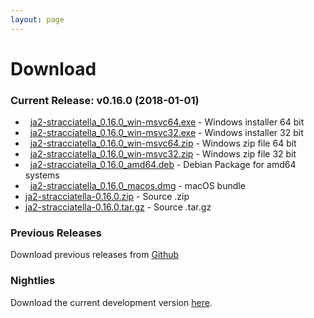 ```yaml
---
layout: page
---
```


# Download

### Current Release: v0.16.0 (2018-01-01)

- <span class="fa fa-lg fa-windows"></span>&nbsp; [ja2-stracciatella_0.16.0_win-msvc64.exe](https://github.com/ja2-stracciatella/ja2-stracciatella/releases/download/v0.16.0/ja2-stracciatella_0.16.0_win-msvc64.exe) - Windows installer 64 bit
- <span class="fa fa-lg fa-windows"></span>&nbsp; [ja2-stracciatella_0.16.0_win-msvc32.exe](https://github.com/ja2-stracciatella/ja2-stracciatella/releases/download/v0.16.0/ja2-stracciatella_0.16.0_win-msvc32.exe) - Windows installer 32 bit
- <span class="fa fa-lg fa-windows"></span>&nbsp; [ja2-stracciatella_0.16.0_win-msvc64.zip](https://github.com/ja2-stracciatella/ja2-stracciatella/releases/download/v0.16.0/ja2-stracciatella_0.16.0_win-msvc64.zip) - Windows zip file 64 bit
- <span class="fa fa-lg fa-windows"></span>&nbsp; [ja2-stracciatella_0.16.0_win-msvc32.zip](https://github.com/ja2-stracciatella/ja2-stracciatella/releases/download/v0.16.0/ja2-stracciatella_0.16.0_win-msvc32.zip) - Windows zip file 32 bit
- <span class="fa fa-lg fa-linux"></span>&nbsp; [ja2-stracciatella_0.16.0_amd64.deb](https://github.com/ja2-stracciatella/ja2-stracciatella/releases/download/v0.16.0/ja2-stracciatella_0.16.0_amd64.deb) - Debian Package for amd64 systems
- <span class="fa fa-lg fa-apple"></span>&nbsp; [ja2-stracciatella_0.16.0_macos.dmg](https://github.com/ja2-stracciatella/ja2-stracciatella/releases/download/v0.16.0/ja2-stracciatella_0.16.0_macos.dmg) - macOS bundle
- [ja2-stracciatella-0.16.0.zip](https://github.com/ja2-stracciatella/ja2-stracciatella/archive/v0.16.0.zip) - Source .zip
- [ja2-stracciatella-0.16.0.tar.gz](https://github.com/ja2-stracciatella/ja2-stracciatella/archive/v0.16.0.tar.gz) - Source .tar.gz

### Previous Releases

Download previous releases from [Github](https://github.com/ja2-stracciatella/ja2-stracciatella/releases)

### Nightlies

Download the current development version [here](http://builds-ja2.stefanlau.com/nightlies/).
